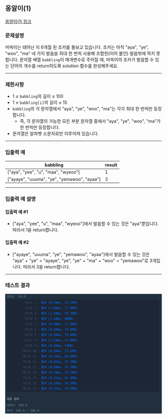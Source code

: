 ## 옹알이(1)

[옹알이(1) 링크](https://school.programmers.co.kr/learn/courses/30/lessons/120812)

### 문제설명

머쓱이는 태어난 지 6개월 된 조카를 돌보고 있습니다. 조카는 아직 "aya", "ye", "woo", "ma" 네 가지 발음을 최대 한 번씩 사용해 조합한(이어 붙인) 발음밖에
하지 못합니다. 문자열 배열 `babbling`이 매개변수로 주어질 때, 머쓱이의 조카가 발음할 수 있는 단어의 개수를 return하도록 solution 함수를 완성해주세요.

---

### 제한사항

+ 1 ≤ `babbling`의 길이 ≤ 100
+ 1 ≤ `babbling[i]`의 길이 ≤ 15
+ `babbling`의 각 문자열에서 "aya", "ye", "woo", "ma"는 각각 최대 한 번씩만 등장합니다.
    + 즉, 각 문자열의 가능한 모든 부분 문자열 중에서 "aya", "ye", "woo", "ma"가 한 번씩만 등장합니다.
+ 문자열은 알파벳 소문자로만 이루어져 있습니다.

---

### 입출력 예

| babbling                                    | result |
|---------------------------------------------|--------|
| ["aya", "yee", "u", "maa", "wyeoo"]         | 1      |
| ["ayaye", "uuuma", "ye", "yemawoo", "ayaa"] | 3      |

---

### 입출력 예 설명

#### 입출력 예 #1

+ ["aya", "yee", "u", "maa", "wyeoo"]에서 발음할 수 있는 것은 "aya"뿐입니다. 따라서 1을 return합니다.

#### 입출력 예 #2

+ ["ayaye", "uuuma", "ye", "yemawoo", "ayaa"]에서 발음할 수 있는 것은 "aya" + "ye" = "ayaye", "ye", "ye" + "ma" + "woo" = "yemawoo"로 3개입니다. 따라서 3을 return합니다.

---

### 테스트 결과

![결과](./120956_결과.png)